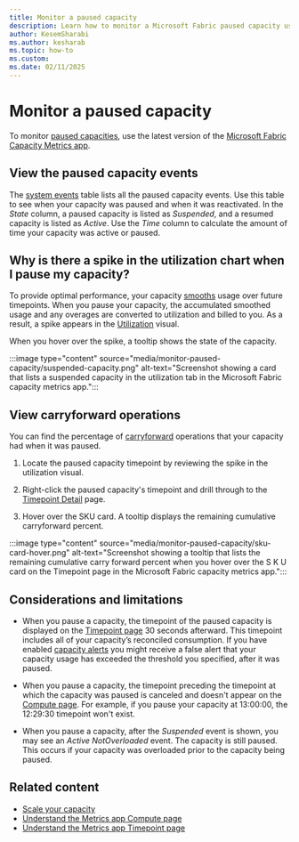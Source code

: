 ```yaml
---
title: Monitor a paused capacity
description: Learn how to monitor a Microsoft Fabric paused capacity using the Microsoft Fabric Capacity Metrics app.
author: KesemSharabi
ms.author: kesharab
ms.topic: how-to
ms.custom:
ms.date: 02/11/2025
---
```


# Monitor a paused capacity

To monitor [paused capacities](pause-resume.md), use the latest version of the [Microsoft Fabric Capacity Metrics app](metrics-app.md).

## View the paused capacity events

The [system events](metrics-app-compute-page.md#system-events) table lists all the paused capacity events. Use this table to see when your capacity was paused and when it was reactivated. In the *State* column, a paused capacity is listed as *Suspended*, and a resumed capacity is listed as *Active*. Use the *Time* column to calculate the amount of time your capacity was active or paused.

## Why is there a spike in the utilization chart when I pause my capacity?

To provide optimal performance, your capacity [smooths](throttling.md) usage over future timepoints. When you pause your capacity, the accumulated smoothed usage and any overages are converted to utilization and billed to you. As a result, a spike appears in the [Utilization](metrics-app-compute-page.md#utilization) visual.

When you hover over the spike, a tooltip shows the state of the capacity.

:::image type="content" source="media/monitor-paused-capacity/suspended-capacity.png" alt-text="Screenshot showing a card that lists a suspended capacity in the utilization tab in the Microsoft Fabric capacity metrics app.":::

## View carryforward operations

You can find the percentage of [carryforward](throttling.md) operations that your capacity had when it was paused.

1. Locate the paused capacity timepoint by reviewing the spike in the utilization visual.

2. Right-click the paused capacity's timepoint and drill through to the [Timepoint Detail](metrics-app-timepoint-page.md) page.

3. Hover over the SKU card. A tooltip displays the remaining cumulative carryforward percent.

:::image type="content" source="media/monitor-paused-capacity/sku-card-hover.png" alt-text="Screenshot showing a tooltip that lists the remaining cumulative carry forward percent when you hover over the S K U card on the Timepoint page in the Microsoft Fabric capacity metrics app.":::

## Considerations and limitations

* When you pause a capacity, the timepoint of the paused capacity is displayed on the [Timepoint page](metrics-app-timepoint-page.md) 30 seconds afterward. This timepoint includes all of your capacity’s reconciled consumption. If you have enabled [capacity alerts](../admin/service-admin-premium-capacity-notifications.md) you might receive a false alert that your capacity usage has exceeded the threshold you specified, after it was paused.

* When you pause a capacity, the timepoint preceding the timepoint at which the capacity was paused is canceled and doesn't appear on the [Compute page](metrics-app-compute-page.md). For example, if you pause your capacity at 13:00:00, the 12:29:30 timepoint won't exist.
* When you pause a capacity, after the _Suspended_ event is shown, you may see an _Active NotOverloaded_ event. The capacity is still paused. This occurs if your capacity was overloaded prior to the capacity being paused.

## Related content

* [Scale your capacity](scale-capacity.md)
* [Understand the Metrics app Compute page](metrics-app-compute-page.md)
* [Understand the Metrics app Timepoint page](metrics-app-timepoint-page.md)
